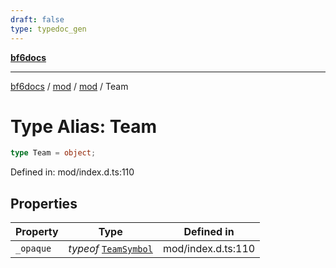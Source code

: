 ```yaml
---
draft: false
type: typedoc_gen
---
```


[**bf6docs**](../../../_index.md)

***

[bf6docs](../../../_index.md) / [mod](../../_index.md) / [mod](../_index.md) / Team

# Type Alias: Team

```ts
type Team = object;
```

Defined in: mod/index.d.ts:110

## Properties

| Property | Type | Defined in |
| ------ | ------ | ------ |
| <a id="_opaque"></a> `_opaque` | *typeof* [`TeamSymbol`](../TeamSymbol/_index.md) | mod/index.d.ts:110 |
